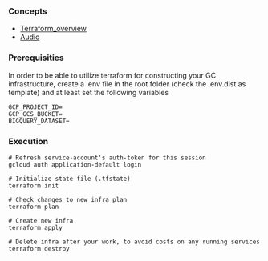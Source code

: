 ### Concepts

- [Terraform_overview](../1_terraform_overview.md)
- [Audio](https://drive.google.com/file/d/1IqMRDwJV-m0v9_le_i2HA_UbM_sIWgWx/view?usp=sharing)

### Prerequisities

In order to be able to utilize terraform for constructing your GC
infrastructure, create a .env file in the root folder (check the .env.dist as
template) and at least set the following variables

```
GCP_PROJECT_ID=
GCP_GCS_BUCKET=
BIGQUERY_DATASET=
```

### Execution

```shell
# Refresh service-account's auth-token for this session
gcloud auth application-default login

# Initialize state file (.tfstate)
terraform init

# Check changes to new infra plan
terraform plan
```

```shell
# Create new infra
terraform apply
```

```shell
# Delete infra after your work, to avoid costs on any running services
terraform destroy
```
